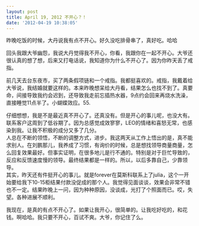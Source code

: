 ```yaml
---
layout: post
title: April 19, 2012 不开心？！
date: '2012-04-19 10:38:05'
---
```



 昨晚吃饭的时候，大丹说我有点不开心。好久没吃排骨串了，真好吃。哈哈

 回头我跟大爷幽怨，我说大丹觉得我不开心，你看，我跟你在一起不开心。大爷还很认真的想了想，后来又打电话说，我知道你为什么不开心了。因为你昨天丢了戒指。

 前几天去台东夜市，买了两条假项链和一个戒指。我都挺喜欢的。戒指，我戴着给大爷说，我结婚就要这样的。本来昨晚想呆给大丹看，结果怎么也找不到了。真要命，间接导致我约会迟到，还导致我走前忘插热水器，9点约会回来再烧水洗澡，直接睡觉11点半了。小蝴蝶效应。55.

 仔细想想，我是不是最近真不开心了。还真没有。但是开心的事儿呢，也没大有。联系客户这周到了低谷期了。因为总感觉成效寥寥，LEO的情绪和喜怒无常，也感染到我。让我不积极的成分又多了几分。  
 人总在不断的领悟，不断的调整方式，进步。我这两天从工作上悟出的是，真不能求别人。在刘鹏那儿，我养成了习惯，有询价的时候，总是想找领导商量商量，怎么回复效果最好。但事实证明，在很多地儿是行不通的。特别是对于巨忙导致的，反应和反馈速度慢的领导。最终结果都是一样的。所以，以后多靠自己，少靠领导。  
 其实，昨天还有件挺开心的事儿。就是forever在莫斯科联系上了julia，这个一开始要给我下10-15柜结果付款没促成的那个人。我觉得见面谈谈，效果会非常不错也不一定。结果昨晚上一问，因为种种原因，没谈成，光打了个照面而已。哎，失望。各种进展不顺利。

 我现在，是真的有点不开心了。如果让我开心，很简单的。让我吃好吃的，和花钱。啊哈哈。我只要不开心，百试不爽。大爷，你记住了么。


